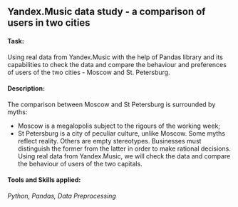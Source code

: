## Yandex.Music data study - a comparison of users in two cities

#### Task: 
Using real data from Yandex.Music with the help of Pandas library and its capabilities to check the data and compare the behaviour and preferences of users of the two cities - Moscow and St. Petersburg.

#### Description:
The comparison between Moscow and St Petersburg is surrounded by myths:
- Moscow is a megalopolis subject to the rigours of the working week;
- St Petersburg is a city of peculiar culture, unlike Moscow.
Some myths reflect reality. Others are empty stereotypes. Businesses must distinguish the former from the latter in order to make rational decisions. Using real data from Yandex.Music, we will check the data and compare the behaviour of users of the two capitals.

#### Tools and Skills applied:
*Python, Pandas, Data Preprocessing*

